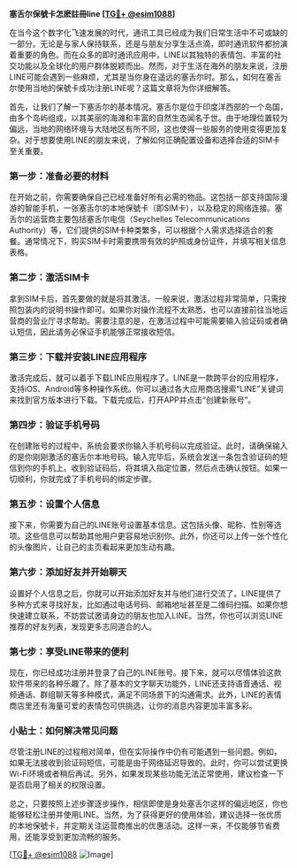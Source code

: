 **塞舌尔保號卡怎麽註冊line [[TG💪+ @esim1088](https://t.me/s/esim1088)]**

在当今这个数字化飞速发展的时代，通讯工具已经成为我们日常生活中不可或缺的一部分。无论是与家人保持联系，还是与朋友分享生活点滴，即时通讯软件都扮演着重要的角色。而在众多的即时通讯应用中，LINE以其独特的表情包、丰富的社交功能以及全球化的用户群体脱颖而出。然而，对于生活在海外的朋友来说，注册LINE可能会遇到一些麻烦，尤其是当你身在遥远的塞舌尔时。那么，如何在塞舌尔使用当地的保號卡成功注册LINE呢？这篇文章将为你详细解答。

首先，让我们了解一下塞舌尔的基本情况。塞舌尔是位于印度洋西部的一个岛国，由多个岛屿组成，以其美丽的海滩和丰富的自然生态闻名于世。由于地理位置较为偏远，当地的网络环境与大陆地区有所不同，这也使得一些服务的使用变得更加复杂。对于想要使用LINE的朋友来说，了解如何正确配置设备和选择合适的SIM卡至关重要。

### **第一步：准备必要的材料**

在开始之前，你需要确保自己已经准备好所有必需的物品。这包括一部支持国际漫游的智能手机，一张塞舌尔的本地保號卡（即SIM卡），以及稳定的网络连接。塞舌尔的运营商主要包括塞舌尔电信（Seychelles Telecommunications Authority）等，它们提供的SIM卡种类繁多，可以根据个人需求选择适合的套餐。通常情况下，购买SIM卡时需要携带有效的护照或身份证件，并填写相关信息表格。

### **第二步：激活SIM卡**

拿到SIM卡后，首先要做的就是将其激活。一般来说，激活过程非常简单，只需按照包装内的说明书操作即可。如果你对操作流程不太熟悉，也可以直接前往当地运营商的营业厅寻求帮助。需要注意的是，在激活过程中可能需要输入验证码或者确认短信，因此请务必保证手机能够正常接收短信。

### **第三步：下载并安装LINE应用程序**

激活完成后，就可以着手下载LINE应用程序了。LINE是一款跨平台的应用程序，支持iOS、Android等多种操作系统。你可以通过各大应用商店搜索“LINE”关键词来找到官方版本进行下载。下载完成后，打开APP并点击“创建新账号”。

### **第四步：验证手机号码**

在创建账号的过程中，系统会要求你输入手机号码以完成验证。此时，请确保输入的是你刚刚激活的塞舌尔本地号码。输入完毕后，系统会发送一条包含验证码的短信到你的手机上。收到验证码后，将其填入指定位置，然后点击确认按钮。如果一切顺利，你就完成了手机号码的绑定步骤。

### **第五步：设置个人信息**

接下来，你需要为自己的LINE账号设置基本信息。这包括头像、昵称、性别等选项。这些信息可以帮助其他用户更容易地识别你。此外，你还可以上传一张个性化的头像图片，让自己的主页看起来更加生动有趣。

### **第六步：添加好友并开始聊天**

设置好个人信息之后，你就可以开始添加好友并与他们进行交流了。LINE提供了多种方式来寻找好友，比如通过电话号码、邮箱地址甚至是二维码扫描。如果你想快速建立联系，不妨尝试邀请身边的朋友也加入LINE。当然，你也可以浏览LINE推荐的好友列表，发现更多志同道合的人。

### **第七步：享受LINE带来的便利**

现在，你已经成功注册并登录了自己的LINE账号。接下来，就可以尽情体验这款软件带来的各种乐趣了。除了基本的文字聊天功能外，LINE还支持语音通话、视频通话、群组聊天等多种模式，满足不同场景下的沟通需求。此外，LINE的表情商店里还有海量可爱的表情包可供挑选，让你的消息内容更加丰富多彩。

### **小贴士：如何解决常见问题**

尽管注册LINE的过程相对简单，但在实际操作中仍有可能遇到一些问题。例如，如果无法接收到验证码短信，可能是由于网络延迟导致的。此时，你可以尝试更换Wi-Fi环境或者稍后再试。另外，如果发现某些功能无法正常使用，建议检查一下是否启用了相关的权限设置。

总之，只要按照上述步骤逐步操作，相信即使是身处塞舌尔这样的偏远地区，你也能够轻松注册并使用LINE。当然，为了获得更好的使用体验，建议选择一张优质的本地保號卡，并定期关注运营商推出的优惠活动。这样一来，不仅能够节省费用，还能享受到更加流畅的服务。

[[TG💪+ @esim1088](https://t.me/s/esim1088) ![Image](https://i.postimg.cc/4NQfJmqS/Snipaste-2025-05-13-00-14-12.png)]